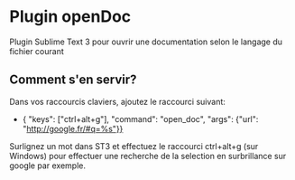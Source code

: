 # Plugin openDoc
Plugin Sublime Text 3 pour ouvrir une documentation selon le langage du fichier courant

## Comment s'en servir?
Dans vos raccourcis claviers, ajoutez le raccourci suivant:  

* { "keys": ["ctrl+alt+g"], "command": "open_doc", "args": {"url": "http://google.fr/#q=%s"}}

Surlignez un mot dans ST3 et effectuez le raccourci ctrl+alt+g (sur Windows) pour effectuer une recherche de la selection en surbrillance sur google par exemple.